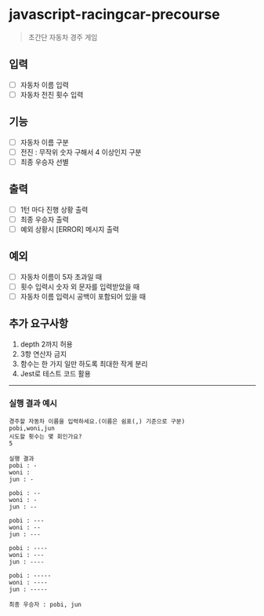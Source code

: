 # javascript-racingcar-precourse

> 초간단 자동차 경주 게임

## 입력

-   [ ] 자동차 이름 입력
-   [ ] 자동차 전진 횟수 입력

## 기능

-   [ ] 자동차 이름 구분
-   [ ] 전진 : 무작위 숫자 구해서 4 이상인지 구분
-   [ ] 최종 우승자 선별

## 출력

-   [ ] 1턴 마다 진행 상황 출력
-   [ ] 최종 우승자 출력
-   [ ] 예외 상황시 [ERROR] 메시지 출력

## 예외

-   [ ] 자동차 이름이 5자 초과일 때
-   [ ] 횟수 입력시 숫자 외 문자를 입력받았을 때
-   [ ] 자동차 이름 입력시 공백이 포함되어 있을 때

## 추가 요구사항

1. depth 2까지 허용
2. 3항 연산자 금지
3. 함수는 한 가지 일만 하도록 최대한 작게 분리
4. Jest로 테스트 코드 활용

---

### 실행 결과 예시

```
경주할 자동차 이름을 입력하세요.(이름은 쉼표(,) 기준으로 구분)
pobi,woni,jun
시도할 횟수는 몇 회인가요?
5

실행 결과
pobi : -
woni :
jun : -

pobi : --
woni : -
jun : --

pobi : ---
woni : --
jun : ---

pobi : ----
woni : ---
jun : ----

pobi : -----
woni : ----
jun : -----

최종 우승자 : pobi, jun
```
